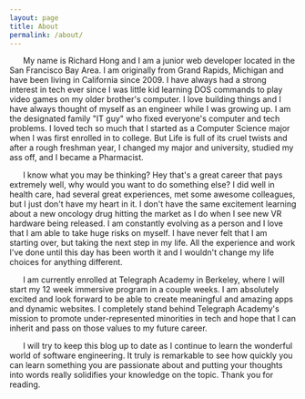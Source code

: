 ```yaml
---
layout: page
title: About
permalink: /about/
---
```


&nbsp;&nbsp;&nbsp;&nbsp;&nbsp;&nbsp;My name is Richard Hong and I am a junior web developer located in the San Francisco Bay Area. I am originally from Grand Rapids, Michigan and have been living in California since 2009. I have always had a strong interest in tech ever since I was little kid learning DOS commands to play video games on my older brother's computer. I love building things and I have always thought of myself as an engineer while I was growing up. I am the designated family "IT guy" who fixed everyone's computer and tech problems. I loved tech so much that I started as a Computer Science major when I was first enrolled in to college. But Life is full of its cruel twists and after a rough freshman year, I changed my major and university, studied my ass off, and I became a Pharmacist. 

&nbsp;&nbsp;&nbsp;&nbsp;&nbsp;&nbsp;I know what you may be thinking? Hey that's a great career that pays extremely well, why would you want to do something else? I did well in health care, had several great experiences, met some awesome colleagues, but I just don't have my heart in it. I don't have the same excitement learning about a new oncology drug hitting the market as I do when I see new VR hardware being released. I am constantly evolving as a person and I love that I am able to take huge risks on myself. I have never felt that I am starting over, but taking the next step in my life. All the experience and work I've done until this day has been worth it and I wouldn't change my life choices for anything different.

&nbsp;&nbsp;&nbsp;&nbsp;&nbsp;&nbsp;I am currently enrolled at Telegraph Academy in Berkeley, where I will start my 12 week immersive program in a couple weeks. I am absolutely excited and look forward to be able to create meaningful and amazing apps and dynamic websites. I completely stand behind Telegraph Academy's mission to promote under-represented minorities in tech and hope that I can inherit and pass on those values to my future career. 

&nbsp;&nbsp;&nbsp;&nbsp;&nbsp;&nbsp;I will try to keep this blog up to date as I continue to learn the wonderful world of software engineering. It truly is remarkable to see how quickly you can learn something you are passionate about and putting your thoughts into words really solidifies your knowledge on the topic. Thank you for reading.
  